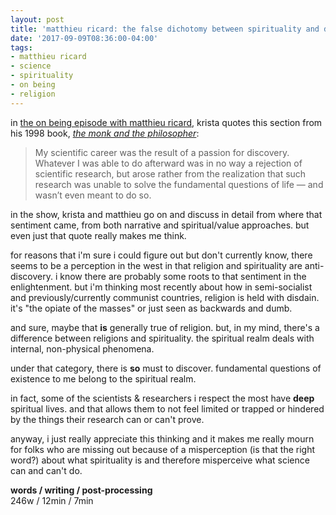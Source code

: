 ```yaml
---
layout: post
title: 'matthieu ricard: the false dichotomy between spirituality and discovery'
date: '2017-09-09T08:36:00-04:00'
tags:
- matthieu ricard
- science
- spirituality
- on being
- religion
--- 
```


in [the on being episode with matthieu ricard][ricard], krista quotes this section from his 1998 book, _[the monk and the philosopher](https://www.goodreads.com/book/show/192411.The_Monk_and_the_Philosopher)_: 

> My scientific career was the result of a passion for discovery. Whatever I was able to do afterward was in no way a rejection of scientific research, but arose rather from the realization that such research was unable to solve the fundamental questions of life — and wasn’t even meant to do so. 

in the show, krista and matthieu go on and discuss in detail from where that sentiment came, from both narrative and spiritual/value approaches. but even just that quote really makes me think. 

for reasons that i'm sure i could figure out but don't currently know, there seems to be a perception in the west in that religion and spirituality are anti-discovery. i know there are probably some roots to that sentiment in the enlightenment. but i'm thinking most recently about how in semi-socialist and previously/currently communist countries, religion is held with disdain. it's "the opiate of the masses" or just seen as backwards and dumb. 

and sure, maybe that **is** generally true of religion. but, in my mind, there's a difference between religions and spirituality. the spiritual realm deals with internal, non-physical phenomena. 

under that category, there is **so** must to discover. fundamental questions of existence to me belong to the spiritual realm. 

in fact, some of the scientists & researchers i respect the most have **deep** spiritual lives. and that allows them to not feel limited or trapped or hindered by the things their research can or can't prove. 

anyway, i just really appreciate this thinking and it makes me really mourn for folks who are missing out because of a misperception (is that the right word?) about what spirituality is and therefore misperceive what science can and can't do.

<!-- hyperlink bank -->

[ricard]: https://onbeing.org/programs/matthieu-ricard-happiness-as-human-flourishing-jul2017/

**words / writing / post-processing**  
246w / 12min / 7min